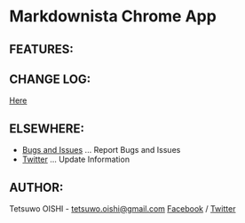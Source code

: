 Markdownista Chrome App
=======================


FEATURES:
---------


CHANGE LOG:
-----------

[Here](https://github.com/tetsuwo/markdownista-chrome.app/blob/master/CHANGELOG.md)


ELSEWHERE:
----------

- [Bugs and Issues](https://github.com/tetsuwo/markdownista-chrome.app/issues)
  ... Report Bugs and Issues
- [Twitter](https://twitter.com/markdownista)
  ... Update Information


AUTHOR:
-------

Tetsuwo OISHI - tetsuwo.oishi@gmail.com
[Facebook](http://fb.me/tetsuwo) / [Twitter](http://twitter.com/tetsukamp)


